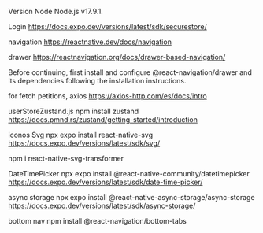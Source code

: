 Version Node
Node.js v17.9.1.

Login
https://docs.expo.dev/versions/latest/sdk/securestore/

navigation
https://reactnative.dev/docs/navigation

drawer
https://reactnavigation.org/docs/drawer-based-navigation/

Before continuing, first install and configure @react-navigation/drawer and its dependencies following the installation instructions.

for fetch petitions, axios
https://axios-http.com/es/docs/intro

userStoreZustand.js
npm install zustand
https://docs.pmnd.rs/zustand/getting-started/introduction

iconos Svg
npx expo install react-native-svg
https://docs.expo.dev/versions/latest/sdk/svg/

npm i react-native-svg-transformer

DateTimePicker
npx expo install @react-native-community/datetimepicker
https://docs.expo.dev/versions/latest/sdk/date-time-picker/

async storage
npx expo install @react-native-async-storage/async-storage
https://docs.expo.dev/versions/latest/sdk/async-storage/

bottom nav
npm install @react-navigation/bottom-tabs
